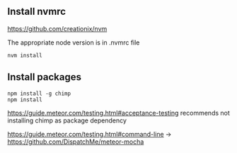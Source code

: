 
## Install nvmrc

https://github.com/creationix/nvm

The appropriate node version is in .nvmrc file

```
nvm install
```


## Install packages

```
npm install -g chimp
npm install
```

https://guide.meteor.com/testing.html#acceptance-testing
recommends not installing chimp as package dependency


https://guide.meteor.com/testing.html#command-line
-> https://github.com/DispatchMe/meteor-mocha